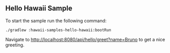 ## Hello Hawaii Sample
 
To start the sample run the following command:

    ./gradlew :hawaii-samples-hello-hawaii:bootRun
    
Navigate to <http://localhost:8080/api/hello/greet?name=Bruno> to get a nice greeting.
